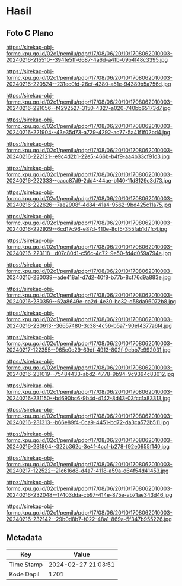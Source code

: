 # Hasil

## Foto C Plano

https://sirekap-obj-formc.kpu.go.id/02c1/pemilu/pdpr/17/08/06/20/10/1708062010003-20240216-215510--394fe5ff-6687-4a6d-a4fb-09b4f48c3395.jpg

https://sirekap-obj-formc.kpu.go.id/02c1/pemilu/pdpr/17/08/06/20/10/1708062010003-20240216-220524--231ec0fd-26cf-4380-a51e-94389b5a756d.jpg

https://sirekap-obj-formc.kpu.go.id/02c1/pemilu/pdpr/17/08/06/20/10/1708062010003-20240216-221056--f4292527-3150-4327-a020-740bb65173d7.jpg

https://sirekap-obj-formc.kpu.go.id/02c1/pemilu/pdpr/17/08/06/20/10/1708062010003-20240216-221904--43e35d73-a729-4292-ac77-5a41f1f02bd4.jpg

https://sirekap-obj-formc.kpu.go.id/02c1/pemilu/pdpr/17/08/06/20/10/1708062010003-20240216-222121--e9c4d2b1-22e5-466b-b4f9-aa4b33cf91d3.jpg

https://sirekap-obj-formc.kpu.go.id/02c1/pemilu/pdpr/17/08/06/20/10/1708062010003-20240216-222333--cacc87d9-2dd4-44ae-b140-11d3129c3d73.jpg

https://sirekap-obj-formc.kpu.go.id/02c1/pemilu/pdpr/17/08/06/20/10/1708062010003-20240216-222626--7ae2908f-4d84-41a4-9562-9bd425c11a75.jpg

https://sirekap-obj-formc.kpu.go.id/02c1/pemilu/pdpr/17/08/06/20/10/1708062010003-20240216-222929--6cd17c96-e87d-410e-8cf5-355fab1d7fc4.jpg

https://sirekap-obj-formc.kpu.go.id/02c1/pemilu/pdpr/17/08/06/20/10/1708062010003-20240216-223118--d07c80d1-c56c-4c72-9e50-fd4d059a794e.jpg

https://sirekap-obj-formc.kpu.go.id/02c1/pemilu/pdpr/17/08/06/20/10/1708062010003-20240216-230039--ade418a1-d7d2-40f8-b77b-8cf76d9a883e.jpg

https://sirekap-obj-formc.kpu.go.id/02c1/pemilu/pdpr/17/08/06/20/10/1708062010003-20240216-230359--62a8649e-ca2d-4e30-bc32-d58da96072b8.jpg

https://sirekap-obj-formc.kpu.go.id/02c1/pemilu/pdpr/17/08/06/20/10/1708062010003-20240216-230613--36657480-3c38-4c56-b5a7-90e14377a6f4.jpg

https://sirekap-obj-formc.kpu.go.id/02c1/pemilu/pdpr/17/08/06/20/10/1708062010003-20240217-122355--965c0e29-69df-4913-802f-9ebb7e992031.jpg

https://sirekap-obj-formc.kpu.go.id/02c1/pemilu/pdpr/17/08/06/20/10/1708062010003-20240216-231019--75484433-abd2-4778-9b94-9c9394c83012.jpg

https://sirekap-obj-formc.kpu.go.id/02c1/pemilu/pdpr/17/08/06/20/10/1708062010003-20240216-231150--bd690bc6-9b4d-4142-8d43-03fcc1a83313.jpg

https://sirekap-obj-formc.kpu.go.id/02c1/pemilu/pdpr/17/08/06/20/10/1708062010003-20240216-231313--b66e89f4-0ca9-4451-bd72-da3ca572b511.jpg

https://sirekap-obj-formc.kpu.go.id/02c1/pemilu/pdpr/17/08/06/20/10/1708062010003-20240216-231804--322b362c-3e4f-4cc1-b278-f92e0955f140.jpg

https://sirekap-obj-formc.kpu.go.id/02c1/pemilu/pdpr/17/08/06/20/10/1708062010003-20240217-122522--21c616d8-d4a7-4118-a59a-d64f54d41453.jpg

https://sirekap-obj-formc.kpu.go.id/02c1/pemilu/pdpr/17/08/06/20/10/1708062010003-20240216-232048--17403dda-cb97-414e-875e-ab71ae343d46.jpg

https://sirekap-obj-formc.kpu.go.id/02c1/pemilu/pdpr/17/08/06/20/10/1708062010003-20240216-232142--29b0d8b7-f022-48a1-869a-5f347b955226.jpg


## Metadata

| Key        | Value               |
| ---------- | ------------------- |
| Time Stamp | 2024-02-27 21:03:51 |
| Kode Dapil | 1701                |



